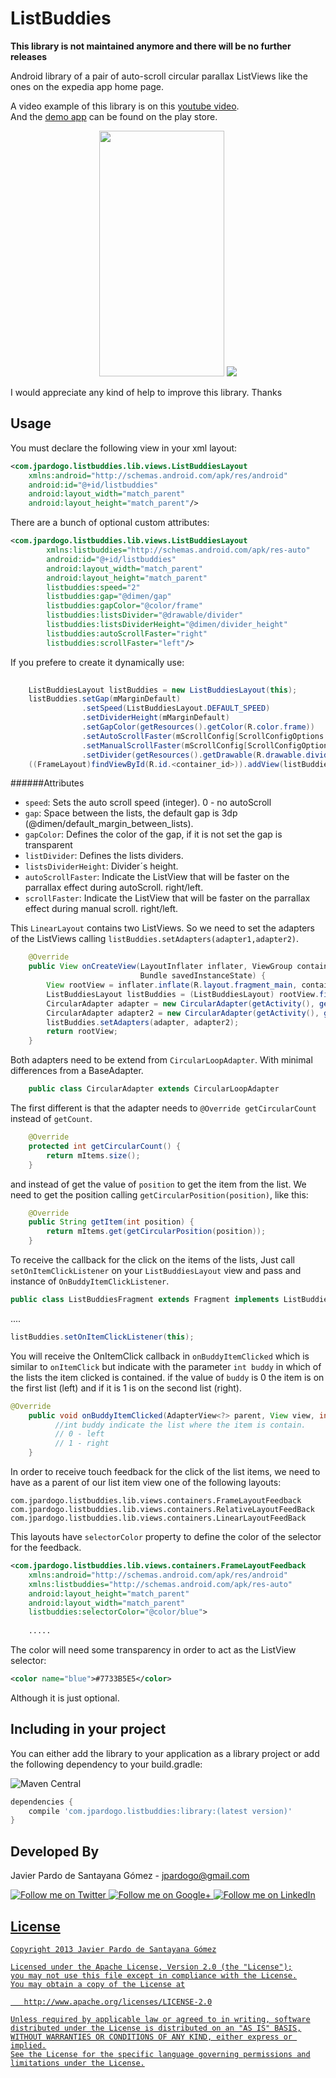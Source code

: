 ListBuddies
===========

**This library is not maintained anymore and there will be no further releases**

Android library of a pair of auto-scroll circular parallax ListViews like the ones on the expedia app home page.

A video example of this library is on this [youtube video][1].  
And the [demo app][2] can be found on the play store.

<p align="center">
 <img height=393 width=200 src="https://raw.github.com/jpardogo/ListBuddies/master/art/screenshot_listbuddies_2.png"/>
 <a href="https://play.google.com/store/apps/details?id=com.jpardogo.android.listbuddies">
    <img src="https://raw.github.com/jpardogo/ListBuddies/master/art/google_play%20badge.png"/>
 </a>
</p>

I would appreciate any kind of help to improve this library. Thanks

Usage
-----

You must declare the following view in your xml layout:

```xml
<com.jpardogo.listbuddies.lib.views.ListBuddiesLayout 
    xmlns:android="http://schemas.android.com/apk/res/android"
    android:id="@+id/listbuddies"
    android:layout_width="match_parent"
    android:layout_height="match_parent"/>
```

There are a bunch of optional custom attributes:

```xml
<com.jpardogo.listbuddies.lib.views.ListBuddiesLayout
        xmlns:listbuddies="http://schemas.android.com/apk/res-auto"
        android:id="@+id/listbuddies"
        android:layout_width="match_parent"
        android:layout_height="match_parent"
        listbuddies:speed="2"
        listbuddies:gap="@dimen/gap"
        listbuddies:gapColor="@color/frame"
        listbuddies:listsDivider="@drawable/divider"
        listbuddies:listsDividerHeight="@dimen/divider_height"
        listbuddies:autoScrollFaster="right"
        listbuddies:scrollFaster="left"/>
```

If you prefere to create it dynamically use:

```java
    
    ListBuddiesLayout listBuddies = new ListBuddiesLayout(this);
    listBuddies.setGap(mMarginDefault)
                .setSpeed(ListBuddiesLayout.DEFAULT_SPEED)
                .setDividerHeight(mMarginDefault)
                .setGapColor(getResources().getColor(R.color.frame))
                .setAutoScrollFaster(mScrollConfig[ScrollConfigOptions.RIGHT.getConfigValue()])
                .setManualScrollFaster(mScrollConfig[ScrollConfigOptions.LEFT.getConfigValue()])
                .setDivider(getResources().getDrawable(R.drawable.divider));
    ((FrameLayout)findViewById(R.id.<container_id>)).addView(listBuddies)
```

######Attributes

* `speed`: Sets the auto scroll speed (integer). 0 - no autoScroll
* `gap`: Space between the lists, the default gap is 3dp (@dimen/default_margin_between_lists).
* `gapColor`: Defines the color of the gap, if it is not set the gap is transparent
* `listDivider`: Defines the lists dividers.
* `listsDividerHeight`: Divider´s height.
* `autoScrollFaster`: Indicate the ListView that will be faster on the parrallax effect during autoScroll. right/left.
* `scrollFaster`: Indicate the ListView that will be faster on the parrallax effect during manual scroll. right/left.

This `LinearLayout` contains two ListViews. 
So we need to set the adapters of the ListViews calling `listBuddies.setAdapters(adapter1,adapter2)`. 
```java
    @Override
    public View onCreateView(LayoutInflater inflater, ViewGroup container,
                             Bundle savedInstanceState) {
        View rootView = inflater.inflate(R.layout.fragment_main, container, false);
        ListBuddiesLayout listBuddies = (ListBuddiesLayout) rootView.findViewById(R.id.listbuddies);
        CircularAdapter adapter = new CircularAdapter(getActivity(), getResources().getDimensionPixelSize(R.dimen.image_size1), ImagesUrls.imageUrls_left);
        CircularAdapter adapter2 = new CircularAdapter(getActivity(), getResources().getDimensionPixelSize(R.dimen.image_size2), ImagesUrls.imageUrls_right);
        listBuddies.setAdapters(adapter, adapter2);
        return rootView;
    }
```

Both adapters need to be extend from `CircularLoopAdapter`. With minimal differences from a BaseAdapter.

```java
    public class CircularAdapter extends CircularLoopAdapter
```
The first different is that the adapter needs to `@Override getCircularCount` instead of `getCount`.

```java
    @Override
    protected int getCircularCount() {
        return mItems.size();
    }
```

and instead of get the value of `position` to get the item from the list. We need to get the position calling `getCircularPosition(position)`, like this:

```java
    @Override
    public String getItem(int position) {
        return mItems.get(getCircularPosition(position));
    }
```

To receive the callback for the click on the items of the lists, Just call `setOnItemClickListener` on your `ListBuddiesLayout` view and pass and instance of `OnBuddyItemClickListener`.

```java
public class ListBuddiesFragment extends Fragment implements ListBuddiesLayout.OnBuddyItemClickListener
```
....

```java
listBuddies.setOnItemClickListener(this);
```
You will receive the OnItemClick callback in `onBuddyItemClicked` which is similar to `onItemClick` but indicate with the parameter `int buddy` in which of the lists the item clicked is contained.
if the value of `buddy` is 0 the item is on the first list (left) and if it is 1 is on the second list (right).

```java
@Override
    public void onBuddyItemClicked(AdapterView<?> parent, View view, int buddy, int position, long id) {
          //int buddy indicate the list where the item is contain.
          // 0 - left
          // 1 - right
    }
````

In order to receive touch feedback for the click of the list items, we need to have as a parent of our list item view one of the following layouts:

`com.jpardogo.listbuddies.lib.views.containers.FrameLayoutFeedback`
`com.jpardogo.listbuddies.lib.views.containers.RelativeLayoutFeedBack`
`com.jpardogo.listbuddies.lib.views.containers.LinearLayoutFeedBack`

This layouts have `selectorColor` property to define the color of the selector for the feedback. 

```xml
<com.jpardogo.listbuddies.lib.views.containers.FrameLayoutFeedback 
    xmlns:android="http://schemas.android.com/apk/res/android"
    xmlns:listbuddies="http://schemas.android.com/apk/res-auto"
    android:layout_height="match_parent"
    android:layout_width="match_parent"
    listbuddies:selectorColor="@color/blue">
    
    .....
```

The color will need some transparency in order to act as the ListView selector:

```xml
<color name="blue">#7733B5E5</color>
````

Although it is just optional.

Including in your project
-------------------------

You can either add the library to your application as a library project or add the following dependency to your build.gradle:

![Maven Central](https://maven-badges.herokuapp.com/maven-central/com.jpardogo.listbuddies/library/badge.svg)

```groovy
dependencies {
    compile 'com.jpardogo.listbuddies:library:(latest version)'
}
```


Developed By
--------------------

Javier Pardo de Santayana Gómez - <jpardogo@gmail.com>

<a href="https://twitter.com/jpardogo">
  <img alt="Follow me on Twitter"
       src="https://raw.github.com/jpardogo/ListBuddies/master/art/ic_twitter.png" />
</a>
<a href="https://plus.google.com/u/0/+JavierPardo/posts">
  <img alt="Follow me on Google+"
       src="https://raw.github.com/jpardogo/ListBuddies/master/art/ic_google+.png" />
</a>
<a href="http://www.linkedin.com/profile/view?id=155395637">
  <img alt="Follow me on LinkedIn"
       src="https://raw.github.com/jpardogo/ListBuddies/master/art/ic_linkedin.png" />

License
-----------

    Copyright 2013 Javier Pardo de Santayana Gómez

    Licensed under the Apache License, Version 2.0 (the "License");
    you may not use this file except in compliance with the License.
    You may obtain a copy of the License at

       http://www.apache.org/licenses/LICENSE-2.0

    Unless required by applicable law or agreed to in writing, software
    distributed under the License is distributed on an "AS IS" BASIS,
    WITHOUT WARRANTIES OR CONDITIONS OF ANY KIND, either express or implied.
    See the License for the specific language governing permissions and
    limitations under the License.
    
[1]: https://www.youtube.com/watch?v=jgyMqlm_iDI
[2]: https://play.google.com/store/apps/details?id=com.jpardogo.android.listbuddies

